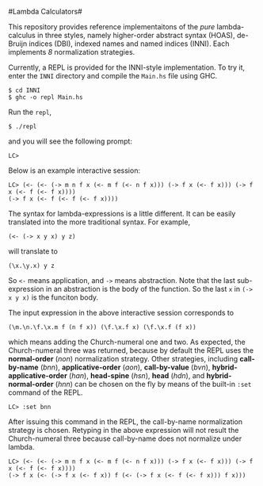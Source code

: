 #Lambda Calculators#

This repository provides reference implementaitons of the *pure*
lambda-calculus in three styles, namely higher-order abstract syntax (HOAS),
de-Bruijn indices (DBI), indexed names and named indices (INNI).  Each
implements *8* normalization strategies.

Currently, a REPL is provided for the INNI-style implementation.  To try it,
enter the `INNI` directory and compile the `Main.hs` file using GHC.

```
$ cd INNI
$ ghc -o repl Main.hs
```

Run the `repl`,

```
$ ./repl
```

and you will see the following prompt:

```
LC>
```

Below is an example interactive session:

```
LC> (<- (<- (-> m n f x (<- m f (<- n f x))) (-> f x (<- f x))) (-> f x (<- f (<- f x))))
(-> f x (<- f (<- f (<- f x))))
```

The syntax for lambda-expressions is a little different.  It can be easily
translated into the more traditional syntax.  For example,

```
(<- (-> x y x) y z)
```

will translate to

```
(\x.\y.x) y z
```

So `<-` means application, and `->` means abstraction.  Note that the last
sub-expression in an abstraction is the body of the function.  So the last `x`
in `(-> x y x)` is the funciton body.

The input expression in the above interactive session corresponds to

```
(\m.\n.\f.\x.m f (n f x)) (\f.\x.f x) (\f.\x.f (f x))
```

which means adding the Church-numeral one and two.  As expected, the
Church-numeral three was returned, because by default the REPL uses the
**normal-order** (_non_) normalization strategy.  Other strategies, including
**call-by-name** (_bnn_), **applicative-order** (_aon_), **call-by-value**
(_bvn_), **hybrid-applicative-order** (_han_), **head-spine** (_hsn_),
**head** (_hdn_), and **hybrid-normal-order** (_hnn_) can be chosen on the fly
by means of the built-in `:set` command of the REPL.

```
LC> :set bnn
```

After issuing this command in the REPL, the call-by-name normalization
strategy is chosen.  Retyping in the above expression will not result the
Church-numeral three because call-by-name does not normalize under lambda.

```
LC> (<- (<- (-> m n f x (<- m f (<- n f x))) (-> f x (<- f x))) (-> f x (<- f (<- f x))))                                                                                     
(-> f x (<- (-> f x (<- f x)) f (<- (-> f x (<- f (<- f x))) f x)))
```

